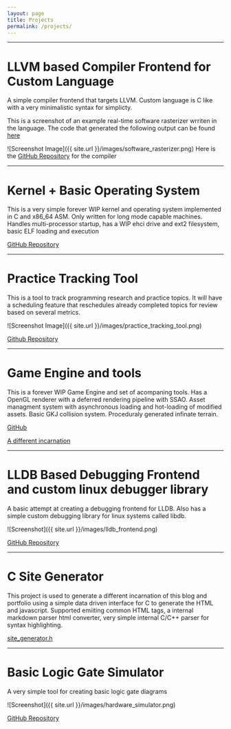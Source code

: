 ```yaml
---
layout: page
title: Projects
permalink: /projects/
---
```


----------

# LLVM based Compiler Frontend for Custom Language

A simple compiler frontend that targets LLVM.  Custom language
is C like with a very minimalistic syntax for simplicty.

This is a screenshot of an example real-time software rasterizer wrriten in the language.  The
code that generated the following output can be found [here](https://github.com/Twiebs/compiler02/blob/master/examples/software_rasterizer.src)

![Screenshot Image]({{ site.url }}/images/software_rasterizer.png)
Here is the [GitHub Repository](https://github.com/Twiebs/compiler02) for the compiler

------

# Kernel + Basic Operating System

This is a very simple forever WIP kernel and operating system implemented in C and x86_64 ASM.
Only written for long mode capable machines.  Handles multi-processor startup, has a WIP ehci
drive and ext2 filesystem, basic ELF loading and execution

[GitHub Repository](https://github.com/Twiebs/tjw_kernel)

----

# Practice Tracking Tool

This is a tool to track programming research and practice topics.
It will have a scheduling feature that reschedules already completed
topics for review based on several metrics.

![Screenshot Image]({{ site.url }}/images/practice_tracking_tool.png)

[Github Repository](https://github.com/Twiebs/practice_tracking_tool)

---

# Game Engine and tools

This is a forever WIP Game Engine and set of acompaning tools.  Has a OpenGL
renderer with a deferred rendering pipeline with SSAO.  Asset managment system
with asynchronous loading and hot-loading of modified assets.  Basic GKJ collision
system.  Proceduraly generated infinate terrain.  

[GitHub](https://github.com/Twiebs/venom)

[A different incarnation](https://github.com/Twiebs/Raptor)

-----

# LLDB Based Debugging Frontend and custom linux debugger library

A basic attempt at creating a debugging frontend for LLDB.  Also has 
a simple custom debugging library for linux systems called libdb.

![Screenshot]({{ site.url }}/images/lldb_frontend.png)

[GitHub Repository](https://github.com/Twiebs/debugger)

---

# C Site Generator

This project is used to generate a different incarnation of this blog and portfolio using
a simple data driven interface for C to generate the HTML and javascript.  Supported emiiting
common HTML tags, a internal markdown parser html converter, very simple  internal C/C++ parser for syntax
highlighting. 


[site_generator.h](http://github.com/twiebs/site_generator/site_generator.h)

-----

# Basic Logic Gate Simulator

A very simple tool for creating basic logic gate diagrams

![Screenshot]({{ site.url }}/images/hardware_simulator.png)

[GitHub Repository](https://github.com/Twiebs/hardware_simulator)
